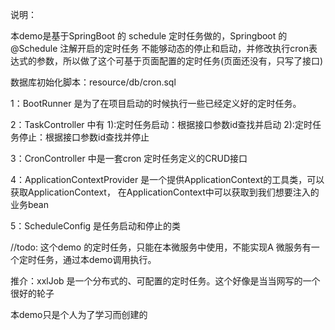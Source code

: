 说明：

  本demo是基于SpringBoot 的 schedule 定时任务做的，Springboot 的 @Schedule 注解开启的定时任务
  不能够动态的停止和启动，并修改执行cron表达式的参数，所以做了这个可基于页面配置的定时任务(页面还没有，只写了接口)
  
  数据库初始化脚本：resource/db/cron.sql
  
  1：BootRunner 是为了在项目启动的时候执行一些已经定义好的定时任务。
  
  2：TaskController 中有
    1):定时任务启动：根据接口参数id查找并启动
    2):定时任务停止：根据接口参数id查找并停止
    
  3：CronController 中是一套cron 定时任务定义的CRUD接口
  
  4：ApplicationContextProvider 是一个提供ApplicationContext的工具类，可以获取ApplicationContext，
     在ApplicationContext中可以获取到我们想要注入的业务bean
     
  5：ScheduleConfig 是任务启动和停止的类

//todo:
  这个demo 的定时任务，只能在本微服务中使用，不能实现A 微服务有一个定时任务，通过本demo调用执行。
  
  推介：xxlJob 是一个分布式的、可配置的定时任务。这个好像是当当网写的一个很好的轮子
  
  本demo只是个人为了学习而创建的
